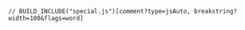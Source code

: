 <div class="nowrapcode">

```text
// BUILD_INCLUDE("special.js")[comment?type=jsAuto, breakstring?width=100&flags=word]
```

</div>